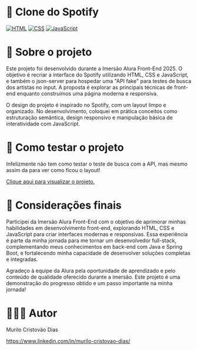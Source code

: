 # 🎵 Clone do Spotify
[![HTML](https://img.shields.io/badge/HTML-%23E34F26.svg?logo=html5&logoColor=white)](#)
[![CSS](https://img.shields.io/badge/CSS-1572B6?logo=css3&logoColor=fff)](#)
[![JavaScript](https://img.shields.io/badge/JavaScript-F7DF1E?logo=javascript&logoColor=000)](#)


# 📝 Sobre o projeto
Este projeto foi desenvolvido durante a Imersão Alura Front-End 2025. O objetivo é recriar a interface do Spotify utilizando HTML, CSS e JavaScript, e também o json-server para hospedar uma "API fake" para testes de busca dos artistas no input. A proposta é explorar as principais técnicas de front-end enquanto construímos uma página moderna e responsiva.

O design do projeto é inspirado no Spotify, com um layout limpo e organizado. No desenvolvimento, coloquei em prática conceitos como estruturação semântica, design responsivo e manipulação básica de interatividade com JavaScript.

# 🧪 Como testar o projeto

Infelizmente não tem como testar o teste de busca com a API, mas mesmo assim da para ver como ficou o layout!

<a href="https://murilodias03.github.io/spotify-imersao-alura/" target="_blank" rel="external">Clique aqui para visualizar o projeto.</a>

# 🐢 Considerações finais
Participei da Imersão Alura Front-End com o objetivo de aprimorar minhas habilidades em desenvolvimento front-end, explorando HTML, CSS e JavaScript para criar interfaces modernas e responsivas. Essa experiência é parte da minha jornada para me tornar um desenvolvedor full-stack, complementando meus conhecimentos em back-end com Java e Spring Boot, e fortalecendo minha capacidade de desenvolver soluções completas e integradas.

Agradeço à equipe da Alura pela oportunidade de aprendizado e pelo conteúdo de qualidade oferecido durante a imersão. Este projeto é uma demonstração do progresso obtido e um passo importante na minha jornada!

# 🧙🏼‍♂️️ Autor

Murilo Cristovão Dias

https://www.linkedin.com/in/murilo-cristovao-dias/
